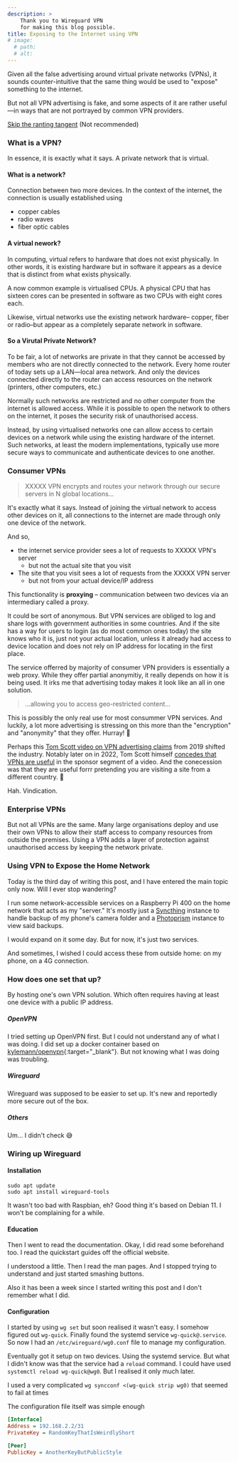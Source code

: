 ```yaml
---
description: >
    Thank you to Wireguard VPN
    for making this blog possible.
title: Exposing to the Internet using VPN
# image:
  # path:
  # alt:
---
```

Given all the false advertising around virtual private networks
(VPNs), it sounds counter-intuitive that the same thing would
be used to "expose" something to the internet.

But not all VPN advertising is fake, and some aspects of it
are rather useful&mdash;in ways that are not portrayed by
common VPN providers.

[Skip the ranting tangent](#using-vpn-to-expose-the-home-network) (Not recommended)

### What is a VPN?

In essence, it is exactly what it says. A private network that
is virtual.

#### What is a network?

Connection between two more devices. In the context of the
internet, the connection is usually established using
- copper cables
- radio waves
- fiber optic cables

#### A virtual nework?

In computing, virtual refers to hardware that does not
exist physically. In other words, it is existing hardware
but in software it appears as a device that is distinct
from what exists physically.

A now common example is virtualised CPUs. A physical CPU
that has sixteen cores can be presented in software as two CPUs
with eight cores each.

Likewise, virtual networks use the existing network hardware&ndash;
copper, fiber or radio&ndash;but appear as a completely separate
network in software.

#### So a Virutal Private Network?

To be fair, a lot of networks are private in that they cannot be
accessed by members who are not directly connected to the network.
Every home router of today sets up a LAN&mdash;local area network.
And only the devices connected directly to the router can access
resources on the network (printers, other computers, etc.)

Normally such networks are restricted and no other computer from the
internet is allowed access. While it is possible to open the network
to others on the internet, it poses the security risk of unauthorised
access.

Instead, by using virtualised networks one can allow access to
certain devices on a network while using the existing hardware of
the internet. Such networks, at least the modern implementations,
typically use more secure ways to communicate and authenticate
devices to one another.

### Consumer VPNs

> XXXXX VPN encrypts and routes your network through our secure
> servers in N global locations&hellip;

It's exactly what it says. Instead of joining the virtual network
to access other devices on it, all connections to the internet
are made through only one device of the network.

And so,
- the internet service provider sees a lot of requests
to XXXXX VPN's server
  - but not the actual site that you visit
- The site that you visit sees a lot of requests from the XXXXX
VPN server
  - but not from your actual device/IP address

This functionality is **proxying** &ndash; communication between
two devices via an intermediary called a proxy.

It could be sort of anonymous. But VPN services are obliged to
log and share logs with government authorities in some countries.
And if the site has a way for users to login (as do most
common ones today) the site knows who it is, just not your
actual location, unless it already had access to device location
and does not rely on IP address for locating in the first place.

The service offerred by majority of consumer VPN providers is
essentially a web proxy. While they offer partial
anonymitiy, it really depends on how it is being used.
It irks me that advertising today makes it look like an
all in one solution.

> &hellip;allowing you to access geo-restricted content&hellip;

This is possibly the only real use for most consummer VPN services.
And luckily, a lot more advertising is stressing on this more
than the "encryption" and "anonymity" that they offer. Hurray! 🎊

Perhaps this [Tom Scott video on VPN advertising claims](https://youtu.be/WVDQEoe6ZWY)
from 2019 shifted the industry. Notably later on in 2022, Tom Scott himself
[concedes that VPNs are useful](https://youtu.be/uAdmzyKagvE?t=351)
in the sponsor segment
of a video. And the conecession was that they
are useful forrr pretending you are visiting
a site from a different country. 🥁

Hah. Vindication.

### Enterprise VPNs

But not all VPNs are the same. Many large organisations deploy
and use their own VPNs to allow their staff access to company
resources from outside the premises. Using a VPN adds a layer
of protection against unauthorised access by keeping the
network private.

### Using VPN to Expose the Home Network

Today is the third day of writing this post, and I have entered
the main topic only now. Will I ever stop wandering?

I run some network-accessible services on a Raspberry Pi 400
on the home network that acts as my "server." It's mostly just
a [Syncthing](https://syncthing.net) instance to handle backup
of my phone's camera folder
and a [Photoprism](https://photoprism.app) instance to view
said backups.

I would expand on it some day. But for now, it's just two
services.

And sometimes, I wished I could access these from outside
home: on my phone, on a 4G connection.

### How does one set that up?

By hosting one's own VPN solution. Which often requires
having at least one device with a public IP address.

##### OpenVPN

I tried setting up OpenVPN first. But I could not
understand any of what I was doing. I did set up a docker
container based on [kylemann/openvpn](https://hub.docker.com/r/kylemanna/openvpn/){:target="\_blank"}.
But not knowing what I was doing was troubling.

##### Wireguard

Wireguard was supposed to be easier to set up. It's new
and reportedly more secure out of the box.

##### Others

Um&hellip; I didn't check 😅

### Wiring up Wireguard

#### Installation
```
sudo apt update
sudo apt install wireguard-tools
```
It wasn't too bad with Raspbian, eh? Good thing it's based on
Debian 11. I won't be complaining for a while.

#### Education

Then I went to read the documentation. Okay, I did read some
beforehand too. I read the quickstart guides off the official
website.

I understood a little. Then I read the man pages. And I stopped
trying to understand and just started smashing buttons.

Also it has been a week since I started writing this post and
I don't remember what I did.

#### Configuration

I started by using `wg set` but soon realised it wasn't easy.
I somehow figured out `wg-quick`. Finally found the systemd
service `wg-quick@.service`. So now I had an
`/etc/wireguard/wg0.conf` file to manage my configuration.

Eventually got it setup on two devices. Using the systemd
service. But what I didn't know was that the service had
a `reload` command. I could have used
`systemctl reload wg-quick@wg0`. But I realised it only
much later.

I used a very complicated `wg syncconf <(wg-quick strip wg0)`
that seemed to fail at times

The configuration file itself was simple enough
```ini
[Interface]
Address = 192.168.2.2/31
PrivateKey = RandomKeyThatIsWeirdlyShort

[Peer]
PublicKey = AnotherKeyButPublicStyle
```
